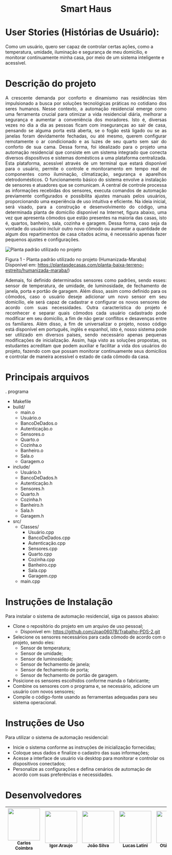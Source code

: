 <h1 align="center"> Smart Haus </h1>

# User Stories (Histórias de Usuário): 
  Como um usuário, quero ser capaz de controlar certas ações, como a temperatura, umidade, iluminação e segurança de meu domicílio, e monitorar continuamente minha casa, por meio de um sistema inteligente e acessível.

# Descrição do projeto
<p align="justify"> A crescente demanda por conforto e dinamismo nas residências têm impulsionado a busca por soluções tecnológicas práticas no cotidiano dos seres humanos. Nesse contexto, a automação residencial emerge como uma ferramenta crucial para otimizar a vida residencial diária, melhorar a segurança e aumentar a conveniência dos moradores. Isto é, diversas vezes no dia a dia as pessoas ficam com inseguranças ao sair de casa, pensando se alguma porta está aberta, se o fogão está ligado ou se as janelas foram devidamente fechadas, ou até mesmo, querem configurar remotamente o ar condicionado e as luzes de seu quarto sem sair do conforto de sua cama.
  Dessa forma, foi idealizado para o projeto uma automação residencial que consiste em um sistema integrado que conecta diversos dispositivos e sistemas domésticos a uma plataforma centralizada. Esta plataforma, acessível através de um terminal que estará disponível para o usuário, permite o controle e monitoramento em tempo real de componentes como iluminação, climatização, segurança e aparelhos eletrodomésticos. O funcionamento básico do sistema envolve a instalação de sensores e atuadores que se comunicam. A central de controle processa as informações recebidas dos sensores, executa comandos de automação previamente configurados e possibilita ajustes manuais pelos usuários, proporcionando uma experiência de uso intuitiva e eficiente.
  Na ideia inicial, será visado, para a construção e desenvolvimento do código, uma determinada planta de domicílio disponível na Internet, figura abaixo, uma vez que apresenta cômodos que estão presentes na maioria das casas, isto é, quartos, banheiro, sala, cozinha e garagem. Dessa forma, caso seja da vontade do usuário incluir outro novo cômodo ou aumentar a quantidade de algum dos repartimentos de casa citados acima, é necessário apenas fazer pequenos ajustes e configurações.</p>

![Planta padrão utilizado no projeto](https://github.com/Joao0607B/Trabalho-PDS-2/assets/168564497/57882f67-6d86-4757-a151-80d5d2194c39)

  Figura 1 - Planta padrão utilizado no projeto (Humanizada-Maraba)
  Disponível em: https://plantasdecasas.com/planta-baixa-terreno-estreito/humanizada-maraba/)

<p align="justify"> Ademais, foi definido determinados sensores como padrões, sendo esses: sensor de temperatura, de umidade, de luminosidade, de fechamento de janela, porta e portão de garagem. Além disso, assim como definido para os cômodos, caso o usuário deseje adicionar um novo sensor em seu domicílio, ele será capaz de cadastrar e configurar os novos sensores de acordo com suas necessidades.
Outra característica do projeto é reconhecer e separar quais cômodos cada usuário cadastrado pode modificar em seu domicílio, a fim de não gerar conflitos e desavenças entre os familiares. Além disso, a fim de universalizar o projeto, nosso código está disponível em português, inglês e espanhol, isto é, nosso sistema pode ser utilizado em diversos países, sendo necessário apenas pequenas modificações de inicialização.
  Assim, haja visto as soluções propostas, os estudantes acreditam que podem auxiliar e facilitar a vida dos usuários do projeto, fazendo com que possam monitorar continuamente seus domicílios e controlar de maneira acessível o estado de cada cômodo da casa. </p>

# Principais arquivos
. programa
- Makefile
- build/
  - main.o
  - Usuário.o
  - BancoDeDados.o
  - Autenticação.o
  - Sensores.o
  - Quarto.o
  - Cozinha.o
  - Banheiro.o
  - Sala.o
  - Garagem.o
- include/
  - Usuário.h
  - BancoDeDados.h
  - Autenticação.h
  - Sensores.h
  - Quarto.h
  - Cozinha.h
  - Banheiro.h
  - Sala.h
  - Garagem.h
- src/
  - Classes/
    - Usuário.cpp
    - BancoDeDados.cpp
    - Autenticação.cpp
    - Sensores.cpp
    - Quarto.cpp
    - Cozinha.cpp
    - Banheiro.cpp
    - Sala.cpp
    - Garagem.cpp
  - main.cpp

# Instruções de Instalação
Para instalar o sistema de automação residencial, siga os passos abaixo:
- Clone o repositório do projeto em um arquivo de uso pessoal;
  - Disponível em: https://github.com/Joao0607B/Trabalho-PDS-2.git
- Selecione os sensores necessários para cada cômodo de acordo com o projeto, sendo eles:
  - Sensor de temperatura;
  - Sensor de umidade;
  - Sensor de luminosidade;
  - Sensor de fechamento de janela;
  - Sensor de fechamento de porta;
  - Sensor de fechamento de portão de garagem.
- Posicione os sensores escolhidos conforme manda o fabricante;
- Combine os sensores com o programa e, se necessário, adicione um usuário com novos sensores;
- Compile o código-fonte usando as ferramentas adequadas para seu sistema operacional.

# Instruções de Uso
Para utilizar o sistema de automação residencial:
- Inicie o sistema conforme as instruções de inicialização fornecidas;
- Coloque seus dados e finalize o cadastro das suas informações;
- Acesse a interface de usuário via desktop para monitorar e controlar os dispositivos conectados;
- Personalize as configurações e defina cenários de automação de acordo com suas preferências e necessidades.

# Desenvolvedores
| [<img loading="lazy" src="https://avatars.githubusercontent.com/u/174884404?v=4" width=100><br><sub>Carlos Coimbra</sub>](https://github.com/duducoimbra) |  [<img loading="lazy" src="https://avatars.githubusercontent.com/u/174391290?s=400&u=563703186cd45436cfbe4b6789dfb0fd9afdf356&v=4" width=100><br><sub>Igor Araujo</sub>](https://github.com/Igorgu3) |  [<img loading="lazy" src="https://avatars.githubusercontent.com/u/168564497?v=4" width=100><br><sub>João Silva</sub>](https://github.com/Joao0607B) | [<img loading="lazy" src="https://avatars.githubusercontent.com/u/174884410?v=4" width=100><br><sub>Lucas Latini</sub>](https://github.com/lucas-latini) |  [<img loading="lazy" src="https://avatars.githubusercontent.com/u/51024598?v=4" width=100><br><sub>Otávio Silva</sub>](https://github.com/Octupuss)  | 
| :---: | :---: | :---: | :---: | :---: | 




